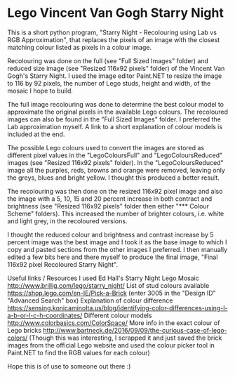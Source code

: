 # Lego Vincent Van Gogh Starry Night

This is a short python program, "Starry Night - Recolouring using Lab vs RGB Approximation", that replaces the pixels of an image with the closest matching colour listed as pixels in a colour image.

Recolouring was done on the full (see "Full Sized Images" folder) and reduced size image (see "Resized 116x92 pixels" folder) of the Vincent Van Gogh's Starry Night. I used the image editor Paint.NET to resize the image to 116 by 92 pixels, the number of Lego studs, height and width, of the mosaic I hope to build.

The full image recolouring was done to determine the best colour model to approximate the original pixels in the available Lego colours. The recoloured images can also be found in the "Full Sized Images" folder. I preferred the Lab approximation myself. A link to a short explanation of colour models is included at the end.

The possible Lego colours used to convert the images are stored as different pixel values in the "LegoColoursFull" and "LegoColoursReduced" images (see "Resized 116x92 pixels" folder).
In the "LegoColoursReduced" image all the purples, reds, browns and orange were removed, leaving only the greys, blues and bright yellow. I thought this produced a better result.

The recolouring was then done on the resized 116x92 pixel image and also the image with a 5, 10, 15 and 20 percent increase in both contract and brightness (see "Resized 116x92 pixels" folder then either "*** Colour Scheme" folders). This increased the number of brighter colours, i.e. white and light grey, in the recoloured versions.

I thought the reduced colour and brightness and contrast increase by 5 percent image was the best image and I took it as the base image to which I copy and pasted sections from the other images I preferred. I then manually edited a few bits here and there myself to produce the final image, "Final 116x92 pixel Recoloured Starry Night".

Useful links / Resources I used
Ed Hall's Starry Night Lego Mosaic http://www.brillig.com/lego/starry_night/ 
List of stud colours available https://shop.lego.com/en-IE/Pick-a-Brick (enter 3005 in the "Design ID" "Advanced Search" box)
Explanation of colour difference https://sensing.konicaminolta.us/blog/identifying-color-differences-using-l-a-b-or-l-c-h-coordinates/ 
Different colour models http://www.colorbasics.com/ColorSpace/ 
More info in the exact colour of Lego bricks http://www.bartneck.de/2016/09/09/the-curious-case-of-lego-colors/ (Though this was interesting, I scrapped it and just saved the brick images from the official Lego website and used the colour picker tool in Paint.NET to find the RGB values for each colour)

Hope this is of use to someone out there :)
